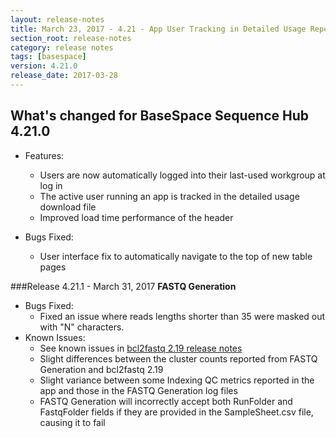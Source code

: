 ```yaml
---
layout: release-notes
title: March 23, 2017 - 4.21 - App User Tracking in Detailed Usage Reports
section_root: release-notes
category: release notes
tags: [basespace]
version: 4.21.0
release_date: 2017-03-28
---
```


## What's changed for BaseSpace Sequence Hub 4.21.0

- Features:
	- Users are now automatically logged into their last-used workgroup at log in
	- The active user running an app is tracked in the detailed usage download file
	- Improved load time performance of the header
  
- Bugs Fixed:
	- User interface fix to automatically navigate to the top of new table pages

###Release 4.21.1 - March 31, 2017<a name="FASTQ"></a>
**FASTQ Generation**

- Bugs Fixed:
	- Fixed an issue where reads lengths shorter than 35 were masked out with "N" characters.
- Known Issues:
	- See known issues in [bcl2fastq 2.19 release notes](https://support.illumina.com/content/dam/illumina-support/documents/downloads/software/bcl2fastq/bcl2fastq-2.19-release-notes.pdf)
	- Slight differences between the cluster counts reported from FASTQ Generation and bcl2fastq 2.19
	- Slight variance between some Indexing QC metrics reported in the app and those in the FASTQ Generation log files
	- FASTQ Generation will incorrectly accept both RunFolder and FastqFolder fields if they are provided in the SampleSheet.csv file, causing it to fail